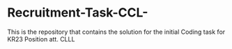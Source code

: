 # Recruitment-Task-CCL-
This is the repository that contains the solution for the initial Coding task for KR23 Position att. CLLL
